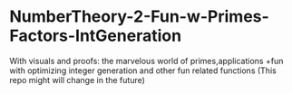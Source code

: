 # NumberTheory-2-Fun-w-Primes-Factors-IntGeneration
With visuals and proofs:  the marvelous world of primes,applications +fun with optimizing integer generation and other fun related functions (This repo might will change in the future)
